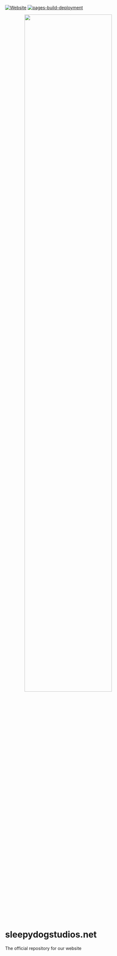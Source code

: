 [![Website](https://img.shields.io/website?down_color=red&down_message=offline&up_color=brightgreen&up_message=online&url=https%3A%2F%2Fwww.sleepydogstudios.net)](https://www.dylanravel.com/)
[![pages-build-deployment](https://github.com/Sleepy-Dog-Studios/sleepydogstudios.net/actions/workflows/pages/pages-build-deployment/badge.svg)](https://github.com/Sleepy-Dog-Studios/sleepydogstudios.net/actions/workflows/pages/pages-build-deployment)

<div>
  <img src="https://user-images.githubusercontent.com/48571264/215572440-85489a6c-fe3c-410b-baaa-6d264d5abb3a.jpg" style="display: block; margin-left: auto; margin-right: auto; width: 75%; height: 75%;">
</div>

# sleepydogstudios.net
The official repository for our website
